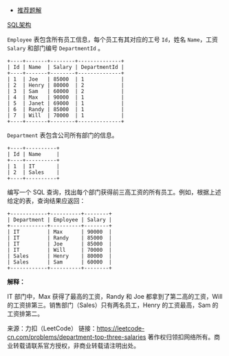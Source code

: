 * [推荐题解](https://leetcode-cn.com/problems/department-top-three-salaries/solution/bu-men-gong-zi-qian-san-gao-de-yuan-gong-by-leetco/)

[SQL架构](https://github.com/Zhenghao-Liu/LeetCode_problem-and-solution/blob/master/0185.部门工资前三高的所有员工/PROBLEM.sql)

```Employee``` 表包含所有员工信息，每个员工有其对应的工号 ```Id```，姓名 ```Name```，工资 ```Salary``` 和部门编号 ```DepartmentId``` 。
```
+----+-------+--------+--------------+
| Id | Name  | Salary | DepartmentId |
+----+-------+--------+--------------+
| 1  | Joe   | 85000  | 1            |
| 2  | Henry | 80000  | 2            |
| 3  | Sam   | 60000  | 2            |
| 4  | Max   | 90000  | 1            |
| 5  | Janet | 69000  | 1            |
| 6  | Randy | 85000  | 1            |
| 7  | Will  | 70000  | 1            |
+----+-------+--------+--------------+
```
```Department``` 表包含公司所有部门的信息。
```
+----+----------+
| Id | Name     |
+----+----------+
| 1  | IT       |
| 2  | Sales    |
+----+----------+
```
编写一个 SQL 查询，找出每个部门获得前三高工资的所有员工。例如，根据上述给定的表，查询结果应返回：
```
+------------+----------+--------+
| Department | Employee | Salary |
+------------+----------+--------+
| IT         | Max      | 90000  |
| IT         | Randy    | 85000  |
| IT         | Joe      | 85000  |
| IT         | Will     | 70000  |
| Sales      | Henry    | 80000  |
| Sales      | Sam      | 60000  |
+------------+----------+--------+
```
**解释：**

IT 部门中，Max 获得了最高的工资，Randy 和 Joe 都拿到了第二高的工资，Will 的工资排第三。销售部门（Sales）只有两名员工，Henry 的工资最高，Sam 的工资排第二。

来源：力扣（LeetCode）
链接：https://leetcode-cn.com/problems/department-top-three-salaries
著作权归领扣网络所有。商业转载请联系官方授权，非商业转载请注明出处。
